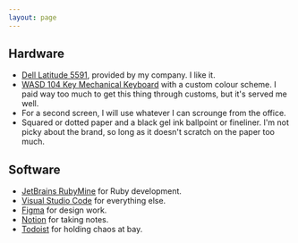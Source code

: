 ```yaml
---
layout: page
---
```


## Hardware

* [Dell Latitude 5591](https://www.dell.com/en-uk/work/shop/laptops/latitude-5591/spd/latitude-15-5591-laptop), provided by my company. I like it.
* [WASD 104 Key Mechanical Keyboard](http://www.wasdkeyboards.com/index.php/products/mechanical-keyboard/wasd-v3-104-key-custom-mechanical-keyboard.html) with a custom colour scheme. I paid way too much to get this thing through customs, but it's served me well.
* For a second screen, I will use whatever I can scrounge from the office.
* Squared or dotted paper and a black gel ink ballpoint or fineliner. I'm not picky about the brand, so long as it doesn't scratch on the paper too much.

## Software

* [JetBrains RubyMine](https://www.jetbrains.com/ruby/) for Ruby development.
* [Visual Studio Code](https://code.visualstudio.com/) for everything else.
* [Figma](https://www.figma.com/) for design work.
* [Notion](https://notion.so) for taking notes.
* [Todoist](https://todoist.com) for holding chaos at bay. 
